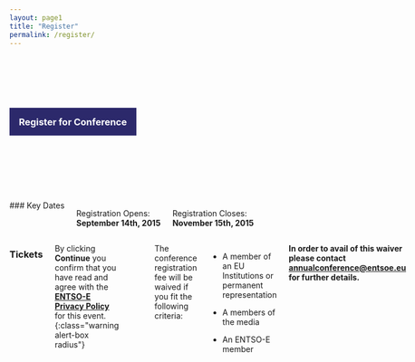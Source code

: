 ```yaml
---
layout: page1
title: "Register"
permalink: /register/
---
```

<script type="text/javascript" src="//cdn.rawgit.com/Gavin-Paolucci-Kleinow/ie-truth/master/ie-truth.min.js"></script>
<script type="text/javascript">
window.onload = function() {
    var IE = IeVersion();
if(IE.IsIE){
$('.ie').html('<a class="button large expand success" href="https://ti.to/entso-e/entso-e-annual-conference-2015">Continue</a>')
}
}
</script>


<style type="text/css">
    .tito-ticket.row .row:before, .tito-ticket.row.row .tito-ticket.row.row:after {content: none;
    display: table;}
    .tito-ticket.row.row:before, .tito-ticket.row.row:after{content: none;
    display: table;}
    .tito-ticket input{width:45px !important;display:inline-block;margin:5px 0;}
    .tito-wrapper {background: #ecfaff!important;}
</style>

<div style="background: #000 url({{ '/img/vision.jpg' | prepend: site.baseurl }}) center top no-repeat; background-size:cover; padding:5em 0;">
<div class="row">
  <div class="large-6 small-10 small-centered large-uncentered medium-uncentered columns ">
    <h3 style="
    line-height: 1;
    background-color: #2c296b;
    color: #FFF;
    padding: 1em;
">Register for Conference</h3>
  </div>
</div>
</div>

<div style="margin-top:2em;">
<div class="large-4 columns panel prose" markdown="1" >
### Key Dates

Registration Opens: <br>
__September 14th, 2015__

Registration Closes: <br>
__November 15th, 2015__

<!--RSVP Conference Dinner: <br>
__November 19th, 2015__-->

</div>
<div class="large-8 columns prose" markdown="1">
<h3>Tickets</h3>

By clicking **Continue** you confirm that you have read and agree with the [**ENTSO-E Privacy Policy**](https://www.entsoe.eu/disclaimer/annual_conference_privacy_policy/) for this event.
{:class="warning alert-box radius"}

<div class="ie"></div>
<!--[if IE]>
<a class="button large expand success" href="https://ti.to/entso-e/entso-e-annual-conference-2015">Continue</a>
<![endif]-->
<!-- place this in your head tag -->
<script src='https://js.tito.io/v1' async></script>
<link rel="stylesheet" type="text/css" href='https://css.tito.io/v1' />

<!-- Place this where you want the widget to appear -->
<tito-widget event="entso-e/entso-e-annual-conference-2015"></tito-widget>

The conference registration fee will be waived if you fit the following criteria: 

- A member of an EU Institutions or permanent representation

- A members of the media

- An ENTSO-E member

**In order to avail of this waiver please contact [annualconference@entsoe.eu](mailto:annualconference@entsoe.eu) for further details.**


</div>
</div>